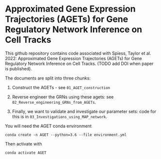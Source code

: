 # Approximated Gene Expression Trajectories (AGETs) for Gene Regulatory Network Inference on Cell Tracks

This github repository contains code associated with Spiess, Taylor et al. 2022: Approximated Gene Expression Trajectories (AGETs) for Gene Regulatory Network Inference on Cell Tracks.  (TODO add DOI when paper is published).

The documents are split into three chunks:

1) Construct the AGETs - see `01_AGET_construction`

2) Reverse engineer the GRNs using these agets: see `02_Reverse_engineering_GRNs_from_AGETs`.

3) Finally, we want to validate and investigate our parameter sets: code for this is in `03_Investigations_using_MAP_network`.

You will need the AGET conda environment

`conda create -n AGET --python=3.6 --file environment.yml`

Then activate with

`conda activate AGET`